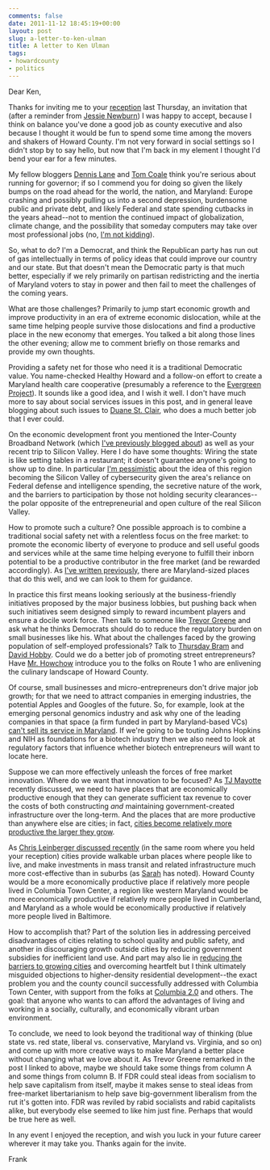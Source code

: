 ```yaml
---
comments: false
date: 2011-11-12 18:45:19+00:00
layout: post
slug: a-letter-to-ken-ulman
title: A letter to Ken Ulman
tags:
- howardcounty
- politics
---
```


Dear Ken,

Thanks for inviting me to your [reception](http://www.kenulman.com/event/2011/a-reception-honoring-ken-ulman/) last Thursday, an invitation that (after a reminder from [Jessie Newburn](http://hometowncolumbia.wordpress.com/)) I was happy to accept, because I think on balance you've done a good job as county executive and also because I thought it would be fun to spend some time among the movers and shakers of Howard County. I'm not very forward in social settings so I didn't stop by to say hello, but now that I'm back in my element I thought I'd bend your ear for a few minutes.

My fellow bloggers [Dennis Lane](http://writing-the-wrongs.blogspot.com/2011/03/governor-ulman.html) and [Tom Coale](http://www.hocorising.com/2011/07/ken-for-guv.html) think you're serious about running for governor; if so I commend you for doing so given the likely bumps on the road ahead for the world, the nation, and Maryland: Europe crashing and possibly pulling us into a second depression, burdensome public and private debt, and likely Federal and state spending cutbacks in the years ahead--not to mention the continued impact of globalization, climate change, and the possibility that someday computers may take over most professional jobs (no, [I'm not kidding](http://www.amazon.com/Race-Against-Machine-Accelerating-ebook/dp/B005WTR4ZI)).

So, what to do? I'm a Democrat, and think the Republican party has run out of gas intellectually in terms of policy ideas that could improve our country and our state. But that doesn't mean the Democratic party is that much better, especially if we rely primarily on partisan redistricting and the inertia of Maryland voters to stay in power and then fail to meet the challenges of the coming years.

What are those challenges? Primarily to jump start economic growth and improve productivity in an era of extreme economic dislocation, while at the same time helping  people survive those dislocations and find a productive place in the new economy that emerges. You talked a bit along those lines the other evening; allow me to comment briefly on those remarks and provide my own thoughts.

Providing a safety net for those who need it is a traditional Democratic value. You name-checked Healthy Howard and a follow-on effort to create a Maryland health care cooperative (presumably a reference to the [Evergreen Project](http://evergreenmd.org/Home.html)). It sounds like a good idea, and I wish it well. I don't have much more to say about social services issues in this post, and in general leave blogging about such issues to [Duane St. Clair](http://hococonnect.blogspot.com/), who does a much better job that I ever could.

On the economic development front you mentioned the Inter-County Broadband Network (which [I've previously blogged about](/2010/09/21/the-real-story-on-howard-countys-broadband-grant/)) as well as your recent trip to Silicon Valley. Here I do have some thoughts: Wiring the state is like setting tables in a restaurant; it doesn't guarantee anyone's going to show up to dine. In particular [I'm pessimistic](/2010/08/28/could-howard-county-be-the-silicon-valley-of-cybersecurity-part-1/) about the idea of this region becoming the Silicon Valley of cybersecurity given the area's reliance on Federal defense and intelligence spending, the secretive nature of the work, and the barriers to participation by those not holding security clearances--the polar opposite of the entrepreneurial and open culture of the real Silicon Valley.

How to promote such a culture? One possible approach is to combine a traditional social safety net with a relentless focus on the free market: to promote the economic liberty of everyone to produce and sell useful goods and services while at the same time helping everyone to fulfill their inborn potential to be a productive contributor in the free market (and be rewarded accordingly). As [I've written previously](/2011/10/27/creating-a-blueprint-for-growing-maryland-jobs/), there are Maryland-sized places that do this well, and we can look to them for guidance.

In practice this first means looking seriously at the business-friendly initiatives proposed by the major business lobbies, but pushing back when such initiatives seem designed simply to reward incumbent players and ensure a docile work force. Then talk to someone like [Trevor Greene](http://www.hocopolitico.com/2010/12/social-justice-commentary.html) and ask what he thinks Democrats should do to reduce the regulatory burden on small businesses like his. What about the challenges faced by the growing population of self-employed professionals? Talk to [Thursday Bram](http://www.thursdaybram.com/enhanced-freelance-%E2%80%94-the-full-launch) and [David Hobby](http://strobist.blogspot.com). Could we do a better job of promoting street entrepreneurs? Have [Mr. Howchow](http://howchow.blogspot.com/2009/02/us-1-foodie-frontier.html) introduce you to the folks on Route 1 who are enlivening the culinary landscape of Howard County.

Of course, small businesses and micro-entrepreneurs don't drive major job growth; for that we need to attract companies in emerging industries, the potential Apples and Googles of the future. So, for example, look at the emerging personal genomics industry and ask why one of the leading companies in that space (a firm funded in part by Maryland-based VCs) [can't sell its service in Maryland](/2011/03/12/maryland-says-no-dtc-genetic-testing-for-you/). If we're going to be touting Johns Hopkins and NIH as foundations for a biotech industry then we also need to look at regulatory factors that influence whether biotech entrepreneurs will want to locate here.

Suppose we can more effectively unleash the forces of free market innovation. Where do we want that innovation to be focused? As [TJ Mayotte](http://rocketpoweredbutterfly.com/2011/11/09/a-strong-howard-county/) recently discussed, we need to have places that are economically productive enough that they can generate sufficient tax revenue to cover the costs of both constructing _and_ maintaining government-created infrastructure over the long-term. And the places that are more productive than anywhere else are cities; in fact, [cities become relatively more productive the larger they grow](http://www.nytimes.com/2010/12/19/magazine/19Urban_West-t.html?pagewanted=all).

As [Chris Leinberger discussed recently](/2011/06/02/columbia-and-the-structural-shift-to-walkable-urbanism/) (in the same room where you held your reception)
cities provide walkable urban places where people like to live, and make investments in mass transit and related infrastructure much more cost-effective than in suburbs (as [Sarah](http://www.sarahsaysblog.com/2011/06/importance-of-rail-in-columbia.html) has noted). Howard County would be a more economically productive place if relatively more people lived in Columbia Town Center, a region like western Maryland would be more economically productive if relatively more people lived in Cumberland, and Maryland as a whole would be economically productive if relatively more people lived in Baltimore.

How to accomplish that? Part of the solution lies in addressing perceived disadvantages of cities relating to school quality and public safety, and another in discouraging growth outside cities by reducing government subsidies for inefficient land use. And part may also lie in [reducing the barriers to growing cities](http://www.amazon.com/Gated-City-Kindle-Single-ebook/dp/B005KGATLO) and overcoming heartfelt but I think ultimately misguided objections to higher-density residential development--the exact problem you and the county council successfully addressed with Columbia Town Center, with support from the folks at [Columbia 2.0](http://columbia2.wordpress.com/about-us/) and others. The goal: that anyone who wants to can afford the advantages of living and working in a socially, culturally, and economically vibrant urban environment.

To conclude, we need to look beyond the traditional way of thinking (blue state vs. red state, liberal vs. conservative, Maryland vs. Virginia, and so on) and come up with more creative ways to make Maryland a better place without changing what we love about it. As Trevor Greene remarked in the post I linked to above, maybe we should take some things from column A and some things from column B. If FDR could steal ideas from socialism to help save capitalism from itself, maybe it makes sense to steal ideas from free-market libertarianism to help save big-government liberalism from the rut it's gotten into. FDR was reviled by rabid socialists and rabid capitalists alike, but everybody else seemed to like him just fine. Perhaps that would be true here as well.

In any event I enjoyed the reception, and wish you luck in your future career wherever it may take you. Thanks again for the invite.

Frank

